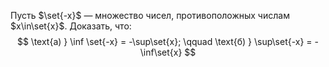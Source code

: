 Пусть $\set{-x}$ — множество чисел, противоположных числам $x\in\set{x}$. Доказать, что:
$$ \text{а) } \inf \set{-x} = -\sup\set{x}; \qquad \text{б) } \sup\set{-x} = -\inf\set{x} $$